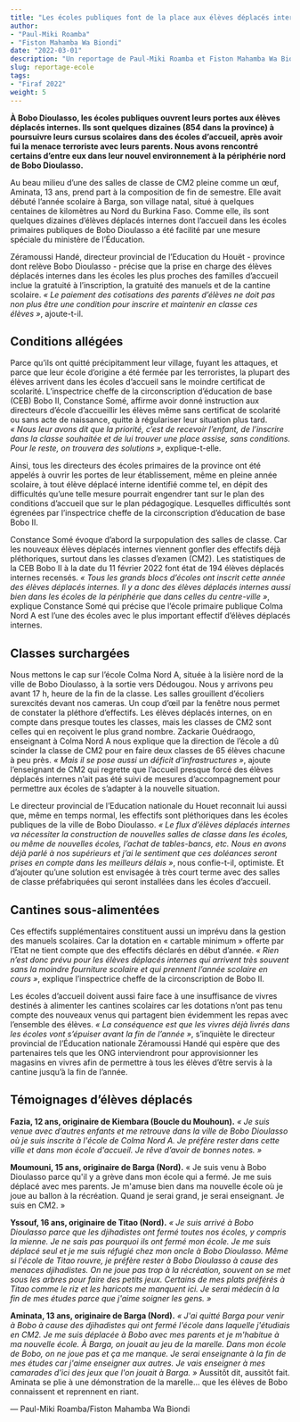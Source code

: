 ```yaml
---
title: "Les écoles publiques font de la place aux élèves déplacés internes"
author:
- "Paul-Miki Roamba"
- "Fiston Mahamba Wa Biondi"
date: "2022-03-01"
description: "Un reportage de Paul-Miki Roamba et Fiston Mahamba Wa Biondi"
slug: reportage-ecole
tags:
- "Firaf 2022"
weight: 5
--- 
```


**À Bobo Dioulasso, les écoles publiques ouvrent leurs portes aux élèves déplacés internes. Ils sont quelques dizaines (854 dans la province) à poursuivre leurs cursus scolaires dans des écoles d’accueil, après avoir fui la menace terroriste avec leurs parents. Nous avons rencontré certains d’entre eux dans leur nouvel environnement à la périphérie nord de Bobo Dioulasso.**

Au beau milieu d’une des salles de classe de CM2 pleine comme un œuf, Aminata, 13 ans, prend part à la composition de fin de semestre. Elle avait débuté l’année scolaire à Barga, son village natal, situé à quelques centaines de kilomètres au Nord du Burkina Faso. Comme elle, ils sont quelques dizaines d’élèves déplacés internes dont l’accueil dans les écoles primaires publiques de Bobo Dioulasso a été facilité par une mesure spéciale  du ministère de l’Éducation.

Zéramoussi Handé, directeur provincial de l’Education du Houët - province dont relève Bobo Dioulasso - précise que la prise en charge des élèves déplacés internes dans les écoles les plus proches des familles d’accueil inclue la gratuité à l’inscription, la gratuité des manuels et de la cantine scolaire. *« Le paiement des cotisations des parents d’élèves ne doit pas non plus être une condition pour inscrire et maintenir en classe ces élèves »*, ajoute-t-il.

## Conditions allégées

Parce qu’ils ont quitté précipitamment leur village, fuyant les attaques, et parce que leur école d’origine a été fermée par les terroristes, la plupart des élèves arrivent dans les écoles d’accueil sans le moindre certificat de scolarité. L’inspectrice cheffe de la circonscription d’éducation de base (CEB) Bobo II, Constance Somé, affirme avoir donné instruction aux directeurs d’école d’accueillir les élèves même sans certificat de scolarité ou sans acte de naissance, quitte à régulariser leur situation plus tard. *« Nous leur avons dit que la priorité, c’est de recevoir l’enfant, de l’inscrire dans la classe souhaitée et de lui trouver une place assise, sans conditions. Pour le reste, on trouvera des solutions »*, explique-t-elle.

Ainsi, tous les directeurs des écoles primaires de la province ont été appelés à ouvrir les portes de leur établissement, même en pleine année scolaire, à tout élève déplacé interne identifié comme tel, en dépit des difficultés qu’une telle mesure pourrait engendrer tant sur le plan des conditions d’accueil que sur le plan pédagogique. Lesquelles difficultés sont égrenées par l’inspectrice cheffe de la circonscription d’éducation de base Bobo II. 

Constance Somé évoque d’abord la surpopulation des salles de classe. Car les nouveaux élèves déplacés internes viennent gonfler des effectifs déjà pléthoriques, surtout dans les classes d’examen (CM2). Les statistiques de la CEB Bobo II à la date du 11 février 2022 font état de 194 élèves déplacés internes recensés. *« Tous les grands blocs d’écoles ont inscrit cette année des élèves déplacés internes. Il y a donc des élèves déplacés internes aussi bien dans les écoles de la périphérie que dans celles du centre-ville »*, explique Constance Somé qui précise que l’école primaire publique Colma Nord A est l’une des écoles avec le plus important effectif d’élèves déplacés internes.

## Classes surchargées

Nous mettons le cap sur l’école Colma Nord A, située à la lisière nord de la ville de Bobo Dioulasso, à la sortie vers Dédougou. Nous y arrivons peu avant 17 h, heure de la fin de la  classe. Les salles grouillent d’écoliers surexcités devant nos cameras. Un coup d’œil par la fenêtre nous permet de constater la pléthore d’effectifs. Les élèves déplacés internes, on en compte dans presque toutes les classes, mais les classes de CM2 sont celles qui en reçoivent le plus grand nombre. Zackarie Ouédraogo, enseignant à Colma Nord A nous explique que la direction de l’école a dû scinder la classe de CM2 pour en faire deux classes de 65 élèves chacune à peu près. *« Mais il se pose aussi un déficit d’infrastructures »*, ajoute l’enseignant de CM2 qui regrette que l’accueil presque forcé des élèves déplacés internes n’ait pas été suivi de mesures d’accompagnement pour permettre aux écoles de s’adapter à la nouvelle situation.

Le directeur provincial de l’Education nationale du Houet reconnait lui aussi que, même en temps normal, les effectifs sont pléthoriques dans les écoles publiques de la ville de Bobo Dioulasso. *« Le flux d’élèves déplacés internes va nécessiter la construction de nouvelles salles de classe dans les écoles, ou même de nouvelles écoles, l’achat de tables-bancs, etc. Nous en avons déjà parlé à nos supérieurs et j’ai le sentiment que ces doléances seront prises en compte dans les meilleurs délais »*, nous confie-t-il, optimiste. Et d’ajouter qu’une solution est envisagée à très court terme avec des salles de classe préfabriquées qui seront installées dans les écoles d’accueil. 

## Cantines sous-alimentées

Ces effectifs supplémentaires constituent aussi un imprévu dans la gestion des manuels scolaires. Car la dotation en « cartable minimum » offerte par l’Etat ne tient compte que des effectifs déclarés en début d’année. *« Rien n’est donc prévu pour les élèves déplacés internes qui arrivent très souvent sans la moindre fourniture scolaire et qui prennent l’année scolaire en cours »*, explique l’inspectrice cheffe de la circonscription de Bobo II.

Les écoles d’accueil doivent aussi faire face à une insuffisance de vivres destinés à alimenter les cantines scolaires car les dotations n’ont pas tenu compte des nouveaux venus qui partagent bien évidemment les repas avec l’ensemble des élèves. *« La conséquence est que les vivres déjà livrés dans les écoles vont s’épuiser avant la fin de l’année »*, s’inquiète le directeur provincial de l’Éducation nationale Zéramoussi Handé qui espère que des partenaires tels que les ONG interviendront pour approvisionner les magasins en vivres afin de permettre à tous les élèves d’être servis à la cantine jusqu’à la fin de l’année.  

 
## Témoignages d’élèves déplacés

**Fazia, 12 ans, originaire de Kiembara (Boucle du Mouhoun).** *« Je suis venue avec d’autres enfants et me retrouve dans la ville de Bobo Dioulasso où je suis inscrite à l'école de Colma Nord A. Je préfère rester dans cette ville et dans mon école d'accueil. Je rêve d’avoir de bonnes notes. »*

**Moumouni, 15 ans, originaire de Barga (Nord).** « Je suis venu à Bobo Dioulasso parce qu'il y a grève dans mon école qui a fermé. Je me suis déplacé avec mes parents. Je m'amuse bien dans ma nouvelle école où je joue au ballon à la récréation. Quand je serai grand, je serai enseignant. Je suis en CM2. »

**Yssouf, 16 ans, originaire de Titao (Nord).** *« Je suis arrivé à Bobo Dioulasso parce que les djihadistes ont fermé toutes nos écoles, y compris la mienne. Je ne sais pas pourquoi ils ont fermé mon école. Je me suis déplacé seul et je me suis réfugié chez mon oncle à Bobo Dioulasso. Même si l'école de Titao rouvre, je préfère rester à Bobo Dioulasso à cause des menaces djihadistes. On ne joue pas trop à la récréation, souvent on se met sous les arbres pour faire des petits jeux. Certains de mes plats préférés à Titao comme le riz et les haricots me manquent ici. Je serai médecin à la fin de mes études parce que j'aime soigner les gens. »*

**Aminata, 13 ans, originaire de Barga (Nord).** *« J'ai quitté Barga pour venir à Bobo à cause des djihadistes qui ont fermé l'école dans laquelle j'étudiais en CM2. Je me suis déplacée à Bobo avec mes parents et je m'habitue à ma nouvelle école. À Barga, on jouait au jeu de la marelle. Dans mon école de Bobo, on ne joue pas et ça me manque. Je serai enseignante à la fin de mes études car j'aime enseigner aux autres. Je vais enseigner à mes camarades d’ici des jeux que l'on jouait à Barga. »* Aussitôt dit, aussitôt fait. Aminata se plie à une démonstration de la marelle… que les élèves de Bobo connaissent et reprennent en riant.

— Paul-Miki Roamba/Fiston Mahamba Wa Biondi 
